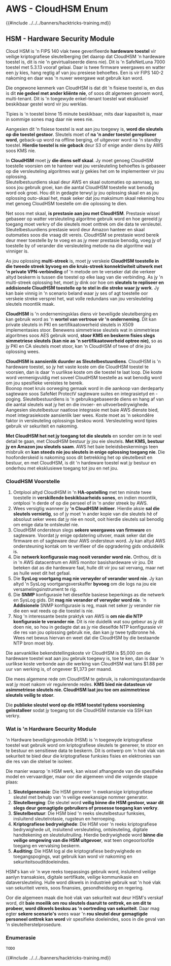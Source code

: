 # AWS - CloudHSM Enum

{{#include ../../../banners/hacktricks-training.md}}

## HSM - Hardware Security Module

Cloud HSM is 'n FIPS 140 vlak twee geverifieerde **hardeware toestel** vir veilige kriptografiese sleutelberging (let daarop dat CloudHSM 'n hardeware toestel is, dit is nie 'n gevirtualiseerde diens nie). Dit is 'n SafeNetLuna 7000 toestel met 5.3.13 vooraf gelaai. Daar is twee firmware weergawes en watter een jy kies, hang regtig af van jou presiese behoeftes. Een is vir FIPS 140-2 nakoming en daar was 'n nuwer weergawe wat gebruik kan word.

Die ongewone kenmerk van CloudHSM is dat dit 'n fisiese toestel is, en dus is dit **nie gedeel met ander kliënte nie**, of soos dit algemeen genoem word, multi-tenant. Dit is 'n toegewyde enkel-tenant toestel wat eksklusief beskikbaar gestel word vir jou werklas.

Tipies is 'n toestel binne 15 minute beskikbaar, mits daar kapasiteit is, maar in sommige sones mag daar nie wees nie.

Aangesien dit 'n fisiese toestel is wat aan jou toegewy is, **word die sleutels op die toestel gestoor**. Sleutels moet of **na 'n ander toestel gerepliseer word**, geback-up word na offline berging, of uitgevoer word na 'n standby toestel. **Hierdie toestel is nie geback** deur S3 of enige ander diens by AWS soos KMS nie.

In **CloudHSM** moet jy **die diens self skaal**. Jy moet genoeg CloudHSM toestelle voorsien om te hanteer wat jou versleuteling behoeftes is gebaseer op die versleuteling algoritmes wat jy gekies het om te implementeer vir jou oplossing.\
Sleutelbestuurdiens skaal deur AWS en skaal outomaties op aanvraag, so soos jou gebruik groei, kan die aantal CloudHSM toestelle wat benodig word ook groei. Hou dit in gedagte terwyl jy jou oplossing skaal en as jou oplossing outo-skaal het, maak seker dat jou maksimum skaal rekening hou met genoeg CloudHSM toestelle om die oplossing te dien.

Net soos met skaal, **is prestasie aan jou met CloudHSM**. Prestasie wissel gebaseer op watter versleuteling algoritme gebruik word en hoe gereeld jy toegang moet verkry of die sleutels moet onttrek om die data te versleutel. Sleutelbestuurdiens prestasie word deur Amazon hanteer en skaal outomaties soos die vraag dit vereis. CloudHSM se prestasie word bereik deur meer toestelle by te voeg en as jy meer prestasie benodig, voeg jy of toestelle by of verander die versleuteling metode na die algoritme wat vinniger is.

As jou oplossing **multi-streek** is, moet jy verskeie **CloudHSM toestelle in die tweede streek byvoeg en die kruis-streek konnektiwiteit uitwerk met 'n private VPN-verbinding** of 'n metode om te verseker dat die verkeer altyd beskerm is tussen die toestel op elke laag van die verbinding. As jy 'n multi-streek oplossing het, moet jy dink oor hoe om **sleutels te repliseer en addisionele CloudHSM toestelle op te stel in die streke waar jy werk**. Jy kan baie vinnig in 'n scenario beland waar jy ses of agt toestelle oor verskeie streke versprei het, wat volle redundans van jou versleuteling sleutels moontlik maak.

**CloudHSM** is 'n ondernemingsklas diens vir beveiligde sleutelberging en kan gebruik word as 'n **wortel van vertroue vir 'n onderneming**. Dit kan private sleutels in PKI en sertifikaatowerheid sleutels in X509 implementasies stoor. Benewens simmetriese sleutels wat in simmetriese algoritmes soos AES gebruik word, **stoor KMS en beskerm fisies slegs simmetriese sleutels (kan nie as 'n sertifikaatowerheid optree nie)**, so as jy PKI en CA sleutels moet stoor, kan 'n CloudHSM of twee of drie jou oplossing wees.

**CloudHSM is aansienlik duurder as Sleutelbestuurdiens**. CloudHSM is 'n hardeware toestel, so jy het vaste koste om die CloudHSM toestel te voorsien, dan is daar 'n uurlikse koste om die toestel te laat loop. Die koste word vermenigvuldig met soveel CloudHSM toestelle as wat benodig word om jou spesifieke vereistes te bereik.\
Boonop moet kruis oorweging gemaak word in die aankoop van derdeparty sagteware soos SafeNet ProtectV sagteware suites en integrasietyd en -poging. Sleutelbestuurdiens is 'n gebruiksgebaseerde diens en hang af van die aantal sleutels wat jy het en die invoer- en uitvoerbedrywighede. Aangesien sleutelbestuur naatlose integrasie met baie AWS dienste bied, moet integrasiekoste aansienlik laer wees. Koste moet as 'n sekondêre faktor in versleuteling oplossings beskou word. Versleuteling word tipies gebruik vir sekuriteit en nakoming.

**Met CloudHSM het net jy toegang tot die sleutels** en sonder om in te veel detail te gaan, met CloudHSM bestuur jy jou eie sleutels. **Met KMS, bestuur jy en Amazon jou sleutels saam**. AWS het baie beleidsbeskermings teen misbruik en **kan steeds nie jou sleutels in enige oplossing toegang nie**. Die hoofonderskeid is nakoming soos dit betrekking het op sleutelbesit en bestuur, en met CloudHSM, is dit 'n hardeware toestel wat jy bestuur en onderhou met eksklusiewe toegang tot jou en net jou.

### CloudHSM Voorstelle

1. Ontplooi altyd CloudHSM in 'n **HA-opstelling** met ten minste twee toestelle in **verskillende beskikbaarheids sones**, en indien moontlik, ontplooi 'n derde of op die perseel of in 'n ander streek by AWS.
2. Wees versigtig wanneer jy **'n CloudHSM** **initieer**. Hierdie aksie **sal die sleutels vernietig**, so of jy moet 'n ander kopie van die sleutels hê of absoluut seker wees dat jy nie en nooit, ooit hierdie sleutels sal benodig om enige data te ontsleutel nie.
3. CloudHSM ondersteun slegs **sekere weergawes van firmware** en sagteware. Voordat jy enige opdatering uitvoer, maak seker dat die firmware en of sagteware deur AWS ondersteun word. Jy kan altyd AWS ondersteuning kontak om te verifieer of die opgradering gids onduidelik is.
4. Die **netwerk konfigurasie mag nooit verander word nie.** Onthou, dit is in 'n AWS datacentrum en AWS monitor basishardeware vir jou. Dit beteken dat as die hardeware faal, hulle dit vir jou sal vervang, maar net as hulle weet dit het gefaal.
5. Die **SysLog voortgang mag nie verwyder of verander word nie**. Jy kan altyd 'n SysLog voortgangsverskaffer **byvoeg** om die logs na jou eie versamelingsinstrument te rig.
6. Die **SNMP** konfigurasie het dieselfde basiese beperkings as die netwerk en SysLog gids. Dit **mag nie verander of verwyder word nie**. 'n **Addisionele** SNMP konfigurasie is reg, maak net seker jy verander nie die een wat reeds op die toestel is nie.
7. Nog 'n interessante beste praktyk van AWS is **om nie die NTP konfigurasie te verander nie**. Dit is nie duidelik wat sou gebeur as jy dit doen nie, so hou in gedagte dat as jy nie dieselfde NTP konfigurasie vir die res van jou oplossing gebruik nie, dan kan jy twee tydbronne hê. Wees net bewus hiervan en weet dat die CloudHSM by die bestaande NTP bron moet bly.

Die aanvanklike bekendstellingskoste vir CloudHSM is $5,000 om die hardeware toestel wat aan jou gebruik toegewy is, toe te ken, dan is daar 'n uurlikse koste verbonde aan die werking van CloudHSM wat tans $1.88 per uur van werking is, of ongeveer $1,373 per maand.

Die mees algemene rede om CloudHSM te gebruik, is nakomingsstandaarde wat jy moet nakom vir regulerende redes. **KMS bied nie datasteun vir asimmetriese sleutels nie. CloudHSM laat jou toe om asimmetriese sleutels veilig te stoor**.

Die **publieke sleutel word op die HSM toestel tydens voorsiening geïnstalleer** sodat jy toegang tot die CloudHSM instansie via SSH kan verkry.

### Wat is 'n Hardware Security Module

'n Hardware beveiligingsmodule (HSM) is 'n toegewyde kriptografiese toestel wat gebruik word om kriptografiese sleutels te genereer, te stoor en te bestuur en sensitiewe data te beskerm. Dit is ontwerp om 'n hoë vlak van sekuriteit te bied deur die kriptografiese funksies fisies en elektronies van die res van die stelsel te isoleer.

Die manier waarop 'n HSM werk, kan wissel afhangende van die spesifieke model en vervaardiger, maar oor die algemeen vind die volgende stappe plaas:

1. **Sleutelgenerasie**: Die HSM genereer 'n ewekansige kriptografiese sleutel met behulp van 'n veilige ewekansige nommer generator.
2. **Sleutelberging**: Die sleutel word **veilig binne die HSM gestoor, waar dit slegs deur gemagtigde gebruikers of prosesse toegang kan verkry**.
3. **Sleutelbestuur**: Die HSM bied 'n reeks sleutelbestuur funksies, insluitend sleutelrotasie, rugsteun en herroeping.
4. **Kriptografiese bedrywighede**: Die HSM voer 'n reeks kriptografiese bedrywighede uit, insluitend versleuteling, ontsleuteling, digitale handtekening en sleuteluitruiling. Hierdie bedrywighede word **binne die veilige omgewing van die HSM uitgevoer**, wat teen ongeoorloofde toegang en vervalsing beskerm.
5. **Auditing**: Die HSM log al die kriptografiese bedrywighede en toegangspogings, wat gebruik kan word vir nakoming en sekuriteitsouditdoeleindes.

HSM's kan vir 'n wye reeks toepassings gebruik word, insluitend veilige aanlyn transaksies, digitale sertifikate, veilige kommunikasie en dataversleuteling. Hulle word dikwels in industrieë gebruik wat 'n hoë vlak van sekuriteit vereis, soos finansies, gesondheidsorg en regering.

Oor die algemeen maak die hoë vlak van sekuriteit wat deur HSM's verskaf word, dit **baie moeilik om rou sleutels daaruit te onttrek, en om dit te probeer, word dikwels beskou as 'n oortreding van sekuriteit**. Daar mag egter **sekere scenario's** wees waar 'n **rou sleutel deur gemagtigde personeel onttrek kan word** vir spesifieke doeleindes, soos in die geval van 'n sleutelherstelprosedure.

### Enumerasie
```
TODO
```
{{#include ../../../banners/hacktricks-training.md}}
